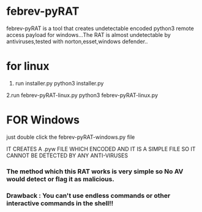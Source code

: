 # febrev-pyRAT
febrev-pyRAT is a tool that creates undetectable encoded python3 remote access payload for windows...The RAT is almost undetectable by antiviruses,tested with norton,esset,windows defender..

# for linux 
1. run installer.py
 python3 installer.py
 
2.run febrev-pyRAT-linux.py
  python3 febrev-pyRAT-linux.py
  
 # FOR Windows 
 just double click the febrev-pyRAT-windows.py file
  
IT CREATES A .pyw FILE WHICH ENCODED AND IT IS A SIMPLE FILE SO IT CANNOT BE DETECTED BY ANY ANTI-VIRUSES
### The method which this RAT works is very simple so No AV would detect or flag it as malicious.
### Drawback : You can't use endless commands or other interactive commands in the shell!!

